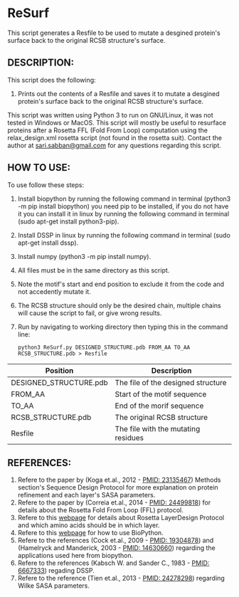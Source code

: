 # ReSurf
This script generates a Resfile to be used to mutate a desgined protein's surface back to the original RCSB structure's surface.



## DESCRIPTION:
This script does the following:

1. Prints out the contents of a Resfile and saves it to mutate a desgined protein's surface back to the original RCSB structure's surface.

This script was written using Python 3 to run on GNU/Linux, it was not tested in Windows or MacOS.
This script will mostly be useful to resurface proteins after a Rosetta FFL (Fold From Loop) computation using the relax_design.xml rosetta script (not found in the rosetta suit).
Contact the author at sari.sabban@gmail.com for any questions regarding this script.



## HOW TO USE:
To use follow these steps:

1. Install biopython by running the following command in terminal (python3 -m pip install biopython) you need pip to be installed, if you do not have it you can install it in linux by running the following command in terminal (sudo apt-get install python3-pip).
2. Install DSSP in linux by running the following command in terminal (sudo apt-get install dssp).
3. Install numpy (python3 -m pip install numpy).
4. All files must be in the same directory as this script.
5. Note the motif's start and end position to exclude it from the code and not accedently mutate it.
6. The RCSB structure should only be the desired chain, multiple chains will cause the script to fail, or give wrong results.
7. Run by navigating to working directory then typing this in the command line:

    `python3 ReSurf.py DESIGNED_STRUCTURE.pdb FROM_AA TO_AA RCSB_STRUCTURE.pdb > Resfile`

|Position              |Description                        |
|----------------------|-----------------------------------|
|DESIGNED_STRUCTURE.pdb|The file of the designed structure |
|FROM_AA               |Start of the motif sequence        |
|TO_AA                 |End of the morif sequence          |
|RCSB_STRUCTURE.pdb    |The original RCSB structure        |
|Resfile               |The file with the mutating residues|




## REFERENCES:
1. Refere to the paper by (Koga et.al., 2012 - [PMID: 23135467](https://www.ncbi.nlm.nih.gov/pubmed/23135467)) Methods section's Sequence Design Protocol for more explanation on protein refinement and each layer's SASA parameters.
2. Refere to the paper by (Correia et.al., 2014 - [PMID: 24499818](https://www.ncbi.nlm.nih.gov/pubmed/24499818)) for details about the Rosetta Fold From Loop (FFL) protocol.
3. Refere to this [webpage](goo.gl/NsQubf) for details about Rosetta LayerDesign Protocol and which amino acids should be in which layer.
4. Refere to this [webpage](http://biopython.org/wiki/The_Biopython_Structural_Bioinformatics_FAQ) for how to use BioPython.
5. Refere to the references (Cock et.al., 2009 - [PMID: 19304878](https://www.ncbi.nlm.nih.gov/pubmed/19304878)) and (Hamelryck and Manderick, 2003 - [PMID: 14630660](https://www.ncbi.nlm.nih.gov/pubmed/14630660)) regarding the applications used here from biopython.
6. Refere to the references (Kabsch W. and Sander C., 1983 - [PMID: 6667333](https://www.ncbi.nlm.nih.gov/pubmed/6667333)) regading DSSP.
7. Refere to the reference (Tien et.al., 2013 - [PMID: 24278298](https://www.ncbi.nlm.nih.gov/pubmed/24278298)) regarding Wilke SASA parameters.
